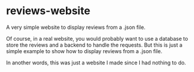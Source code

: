 # reviews-website

A very simple website to display reviews from a .json file.

Of course, in a real website, you would probably want to use a database to store the reviews and a backend to handle the requests. But this is just a simple example to show how to display reviews from a .json file.

In another words, this was just a website I made since I had nothing to do.
